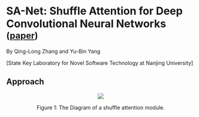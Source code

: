 # SA-Net: Shuffle Attention for Deep Convolutional Neural Networks <sub>([paper](https://arxiv.org/pdf/2102.00240.pdf))</sub>
By Qing-Long Zhang and Yu-Bin Yang

[State Key Laboratory for Novel Software Technology at Nanjing University]

## Approach
<div align="center">
  <img src="https://github.com/wofmanaf/SA-Net/blob/main/figures/sa.png">
</div>
<p align="center">
  Figure 1: The Diagram of a shuffle attention module.
</p>

